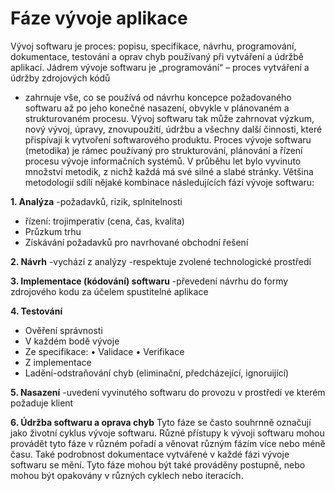 # Fáze vývoje aplikace

Vývoj softwaru je proces:
popisu, specifikace, návrhu, programování, dokumentace, testování a oprav chyb používaný při vytváření a údržbě aplikací.
Jádrem vývoje softwaru je „programování“ – proces vytváření a údržby zdrojových kódů
- zahrnuje vše, co se používá od návrhu koncepce požadovaného softwaru až po jeho konečné nasazení, obvykle v plánovaném a strukturovaném procesu. Vývoj softwaru tak může zahrnovat výzkum, nový vývoj, úpravy, znovupoužití, údržbu a všechny další činnosti, které přispívají k vytvoření softwarového produktu.
Proces vývoje softwaru (metodika) je rámec používaný pro strukturování, plánování a řízení procesu vývoje informačních systémů. V průběhu let bylo vyvinuto množství metodik, z nichž každá má své silné a slabé stránky.
Většina metodologií sdílí nějaké kombinace následujících fází vývoje softwaru:

**1.	Analýza**
-požadavků, rizik, splnitelnosti
- řízení: trojimperativ (cena, čas, kvalita)
- Průzkum trhu
- Získávání požadavků pro navrhované obchodní řešení

**2.	Návrh**
-vychází z analýzy
-respektuje zvolené technologické prostředí

**3.	Implementace (kódování) softwaru**
-převedení návrhu do formy zdrojového kodu za účelem spustitelné aplikace

**4.	Testování**
- Ověření správnosti
- V každém bodě vývoje
-   Ze specifikace:
•	Validace
•	Verifikace
-	Z implementace
-	Ladění-odstraňování chyb (eliminační, předcházející, ignoruijící)

**5.	Nasazení**
-uvedení vyvinutého softwaru do provozu v prostředí ve kterém požaduje klient

**6.	Údržba softwaru a oprava chyb**
Tyto fáze se často souhrnně označují jako životní cyklus vývoje softwaru. Různé přístupy k vývoji softwaru mohou provádět tyto fáze v různém pořadí a věnovat různým fázím více nebo méně času. Také podrobnost dokumentace vytvářené v každé fázi vývoje softwaru se mění. Tyto fáze mohou být také prováděny postupně, nebo mohou být opakovány v různých cyklech nebo iteracích.
